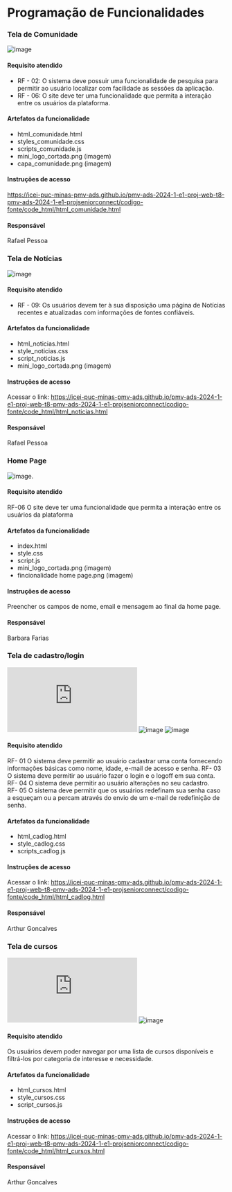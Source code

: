 # Programação de Funcionalidades

### Tela de Comunidade

![image](https://github.com/ICEI-PUC-Minas-PMV-ADS/pmv-ads-2024-1-e1-proj-web-t8-pmv-ads-2024-1-e1-projseniorconnect/assets/105830948/869cc78f-8f16-49e1-b25c-68cc1fe0b2de)

#### Requisito atendido

- RF - 02: O sistema deve possuir uma funcionalidade de pesquisa para permitir ao usuário localizar com facilidade as sessões da aplicação.
- RF - 06: O site deve ter uma funcionalidade que permita a interação entre os usuários da plataforma.

#### Artefatos da funcionalidade

- html_comunidade.html
- styles_comunidade.css
- scripts_comunidade.js
- mini_logo_cortada.png (imagem)
- capa_comunidade.png (imagem)

#### Instruções de acesso
https://icei-puc-minas-pmv-ads.github.io/pmv-ads-2024-1-e1-proj-web-t8-pmv-ads-2024-1-e1-projseniorconnect/codigo-fonte/code_html/html_comunidade.html

#### Responsável
Rafael Pessoa

### Tela de Notícias

![image](https://github.com/ICEI-PUC-Minas-PMV-ADS/pmv-ads-2024-1-e1-proj-web-t8-pmv-ads-2024-1-e1-projseniorconnect/assets/105830948/a36820ea-baf5-425a-b16f-31693fe077b6)

#### Requisito atendido

- RF - 09: Os usuários devem ter à sua disposição uma página de Notícias recentes e atualizadas com informações de fontes confiáveis.

#### Artefatos da funcionalidade

- html_noticias.html
- style_noticias.css
- script_noticias.js
- mini_logo_cortada.png (imagem)

#### Instruções de acesso
Acessar o link: https://icei-puc-minas-pmv-ads.github.io/pmv-ads-2024-1-e1-proj-web-t8-pmv-ads-2024-1-e1-projseniorconnect/codigo-fonte/code_html/html_noticias.html

#### Responsável
Rafael Pessoa








### Home Page
![image](https://github.com/ICEI-PUC-Minas-PMV-ADS/pmv-ads-2024-1-e1-proj-web-t8-pmv-ads-2024-1-e1-projseniorconnect/blob/main/codigo-fonte/paginaHome/funcionalidade%20home%20page.png).

#### Requisito atendido

RF-06	O site deve ter uma funcionalidade que permita a interação entre os usuários da plataforma


#### Artefatos da funcionalidade

- index.html
- style.css
- script.js
- mini_logo_cortada.png (imagem)
- fincionalidade home page.png (imagem)

#### Instruções de acesso

Preencher os campos de nome, email e mensagem ao final da home page.

#### Responsável
Barbara Farias 

### Tela de cadastro/login

![image](https://icei-puc-minas-pmv-ads.github.io/pmv-ads-2024-1-e1-proj-web-t8-pmv-ads-2024-1-e1-projseniorconnect/codigo-fonte/code_html/html_cadlog.html)
![image](https://github.com/ICEI-PUC-Minas-PMV-ADS/pmv-ads-2024-1-e1-proj-web-t8-pmv-ads-2024-1-e1-projseniorconnect/assets/165973143/1c35995b-f404-4c10-8820-9682b1bf4d03)
![image](https://github.com/ICEI-PUC-Minas-PMV-ADS/pmv-ads-2024-1-e1-proj-web-t8-pmv-ads-2024-1-e1-projseniorconnect/assets/165973143/1c81dfac-b767-4fe8-a806-7fde69ac4d37)





#### Requisito atendido
RF- 01 O sistema deve permitir ao usuário cadastrar uma conta fornecendo informações básicas como nome, idade, e-mail de acesso e senha.
RF- 03 O sistema deve permitir ao usuário fazer o login e o logoff em sua conta.
RF- 04	O sistema deve permitir ao usuário alterações no seu cadastro.	
RF- 05	O sistema deve permitir que os usuários redefinam sua senha caso a esqueçam ou a percam através do envio de um e-mail de redefinição de senha.	



#### Artefatos da funcionalidade

- html_cadlog.html
- style_cadlog.css
- scripts_cadlog.js

#### Instruções de acesso

Acessar o link:
https://icei-puc-minas-pmv-ads.github.io/pmv-ads-2024-1-e1-proj-web-t8-pmv-ads-2024-1-e1-projseniorconnect/codigo-fonte/code_html/html_cadlog.html

#### Responsável 
Arthur Goncalves

### Tela de cursos 
![image](https://icei-puc-minas-pmv-ads.github.io/pmv-ads-2024-1-e1-proj-web-t8-pmv-ads-2024-1-e1-projseniorconnect/codigo-fonte/code_html/html_cursos.html)
![image](https://github.com/ICEI-PUC-Minas-PMV-ADS/pmv-ads-2024-1-e1-proj-web-t8-pmv-ads-2024-1-e1-projseniorconnect/assets/165973143/66250008-2a57-4df6-aa34-c074b6092cbd)


#### Requisito atendido

Os usuários devem poder navegar por uma lista de cursos disponíveis e filtrá-los por categoria de interesse e necessidade.

#### Artefatos da funcionalidade
- html_cursos.html
- style_cursos.css
- script_cursos.js

#### Instruções de acesso

Acessar o link: 
https://icei-puc-minas-pmv-ads.github.io/pmv-ads-2024-1-e1-proj-web-t8-pmv-ads-2024-1-e1-projseniorconnect/codigo-fonte/code_html/html_cursos.html

#### Responsável 
Arthur Goncalves
